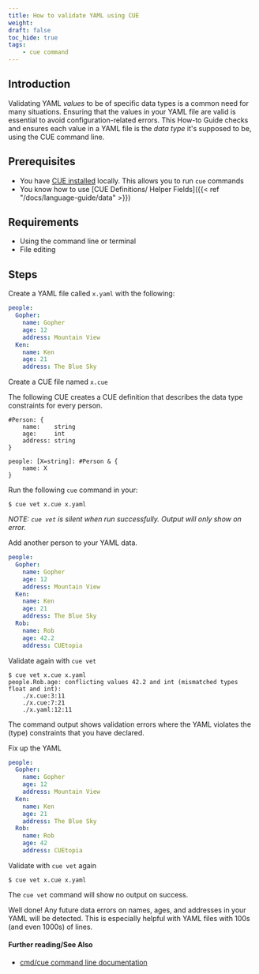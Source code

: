 ```yaml
---
title: How to validate YAML using CUE
weight:
draft: false
toc_hide: true
tags:
    - cue command
---
```


## Introduction

Validating YAML _values_ to be of specific data types is a common need for many
situations. Ensuring that the values in your YAML file are valid is essential to
avoid configuration-related errors. This How-to Guide checks and ensures each
value in a YAML file is the _data type_ it's supposed to be, using the CUE command line.

## Prerequisites

- You have [CUE installed](https://cuelang.org/docs/install/) locally. This
allows you to run `cue` commands
- You know how to use [CUE Definitions/ Helper Fields]({{< ref "/docs/language-guide/data" >}})

## Requirements

- Using the command line or terminal
- File editing

## Steps

Create a YAML file called `x.yaml` with the following:

```yaml { title="x.yaml" }
people:
  Gopher:
    name: Gopher
    age: 12
    address: Mountain View
  Ken:
    name: Ken
    age: 21
    address: The Blue Sky
```

Create a CUE file named `x.cue`

The following CUE creates a CUE definition that describes the data type
constraints for every person.

```text { title="x.cue" }
#Person: {
	name:    string
	age:     int
	address: string
}

people: [X=string]: #Person & {
	name: X
}
```

Run the following `cue` command in your:

```text { title="TERMINAL" codeToCopy="Y3VlIHZldCB4LmN1ZSB4LnlhbWwK" }
$ cue vet x.cue x.yaml
```

_NOTE: `cue vet` is silent when run successfully. Output will only show on error._

Add another person to your YAML data.

```yaml { title="x.yaml" }
people:
  Gopher:
    name: Gopher
    age: 12
    address: Mountain View
  Ken:
    name: Ken
    age: 21
    address: The Blue Sky
  Rob:
    name: Rob
    age: 42.2
    address: CUEtopia
```

Validate again with `cue vet`

```text { title="TERMINAL" codeToCopy="Y3VlIHZldCB4LmN1ZSB4LnlhbWwK" }
$ cue vet x.cue x.yaml
people.Rob.age: conflicting values 42.2 and int (mismatched types float and int):
    ./x.cue:3:11
    ./x.cue:7:21
    ./x.yaml:12:11
```

The command output shows validation errors where the YAML violates
the (type) constraints that you have declared.

Fix up the YAML

```yaml { title="x.yaml" }
people:
  Gopher:
    name: Gopher
    age: 12
    address: Mountain View
  Ken:
    name: Ken
    age: 21
    address: The Blue Sky
  Rob:
    name: Rob
    age: 42
    address: CUEtopia
```

Validate with `cue vet` again

```text { title="TERMINAL" codeToCopy="Y3VlIHZldCB4LmN1ZSB4LnlhbWwK" }
$ cue vet x.cue x.yaml
```

The `cue vet` command will show no output on success.

Well done! Any future data errors on names, ages, and addresses in your YAML
will be detected. This is especially helpful with YAML files
with 100s (and even 1000s) of lines.

#### Further reading/See Also

- [cmd/cue command line documentation](https://cue.googlesource.com/cue/+/refs/tags/v0.2.0/doc/cmd/cue.md)
